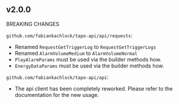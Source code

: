 ## v2.0.0

BREAKING CHANGES

`github.com/fabiankachlock/tapo-api/api/requests`:

- Renamed `RequestGetTriggerLog` to `RequestGetTriggerLogs`
- Renamed `AlarmVolumeMedium` to `AlarmVolumeNormal`
- `PlayAlarmParams` must be used via the builder methods how.
- `EnergyDataParams` must be used via the builder methods how.



`github.com/fabiankachlock/tapo-api/api`:

- The api client has been completely reworked. Please refer to the documentation for the new usage.